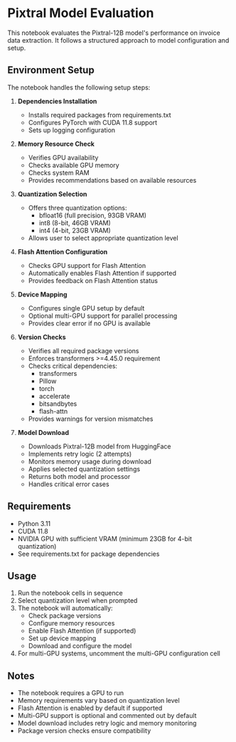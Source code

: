 # Pixtral Model Evaluation

This notebook evaluates the Pixtral-12B model's performance on invoice data extraction. It follows a structured approach to model configuration and setup.

## Environment Setup

The notebook handles the following setup steps:

1. **Dependencies Installation**
   - Installs required packages from requirements.txt
   - Configures PyTorch with CUDA 11.8 support
   - Sets up logging configuration

2. **Memory Resource Check**
   - Verifies GPU availability
   - Checks available GPU memory
   - Checks system RAM
   - Provides recommendations based on available resources

3. **Quantization Selection**
   - Offers three quantization options:
     - bfloat16 (full precision, 93GB VRAM)
     - int8 (8-bit, 46GB VRAM)
     - int4 (4-bit, 23GB VRAM)
   - Allows user to select appropriate quantization level

4. **Flash Attention Configuration**
   - Checks GPU support for Flash Attention
   - Automatically enables Flash Attention if supported
   - Provides feedback on Flash Attention status

5. **Device Mapping**
   - Configures single GPU setup by default
   - Optional multi-GPU support for parallel processing
   - Provides clear error if no GPU is available

6. **Version Checks**
   - Verifies all required package versions
   - Enforces transformers >=4.45.0 requirement
   - Checks critical dependencies:
     - transformers
     - Pillow
     - torch
     - accelerate
     - bitsandbytes
     - flash-attn
   - Provides warnings for version mismatches

7. **Model Download**
   - Downloads Pixtral-12B model from HuggingFace
   - Implements retry logic (2 attempts)
   - Monitors memory usage during download
   - Applies selected quantization settings
   - Returns both model and processor
   - Handles critical error cases

## Requirements

- Python 3.11
- CUDA 11.8
- NVIDIA GPU with sufficient VRAM (minimum 23GB for 4-bit quantization)
- See requirements.txt for package dependencies

## Usage

1. Run the notebook cells in sequence
2. Select quantization level when prompted
3. The notebook will automatically:
   - Check package versions
   - Configure memory resources
   - Enable Flash Attention (if supported)
   - Set up device mapping
   - Download and configure the model
4. For multi-GPU systems, uncomment the multi-GPU configuration cell

## Notes

- The notebook requires a GPU to run
- Memory requirements vary based on quantization level
- Flash Attention is enabled by default if supported
- Multi-GPU support is optional and commented out by default
- Model download includes retry logic and memory monitoring
- Package version checks ensure compatibility 